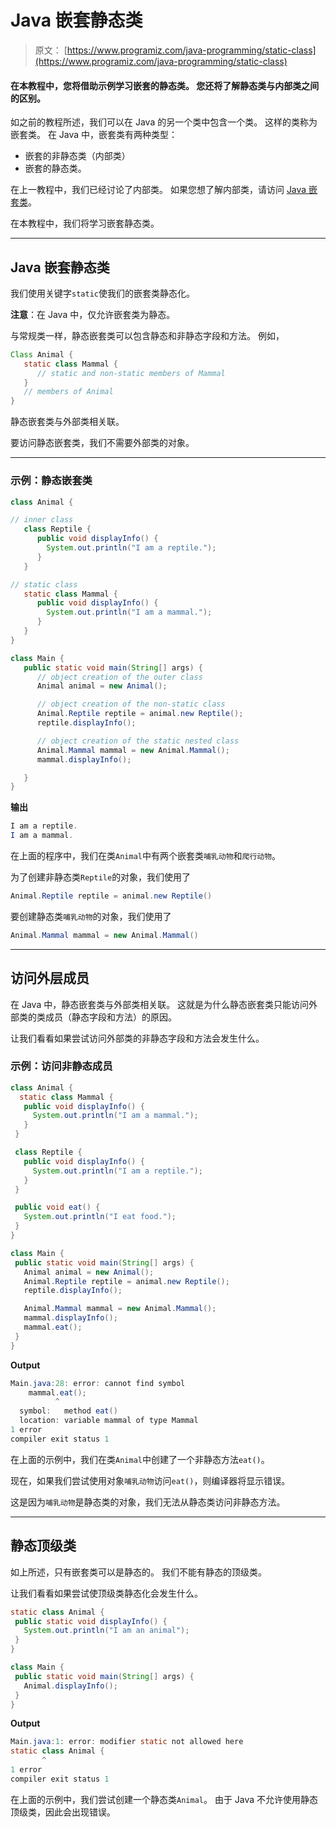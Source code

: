 # Java 嵌套静态类

> 原文： [https://www.programiz.com/java-programming/static-class](https://www.programiz.com/java-programming/static-class)

#### 在本教程中，您将借助示例学习嵌套的静态类。 您还将了解静态类与内部类之间的区别。

如之前的教程所述，我们可以在 Java 的另一个类中包含一个类。 这样的类称为嵌套类。 在 Java 中，嵌套类有两种类型：

*   嵌套的非静态类（内部类）
*   嵌套的静态类。

在上一教程中，我们已经讨论了内部类。 如果您想了解内部类，请访问 [Java 嵌套类](https://www.programiz.com/java-programming/nested-inner-class)。

在本教程中，我们将学习嵌套静态类。

* * *

## Java 嵌套静态类

我们使用关键字`static`使我们的嵌套类静态化。

**注意**：在 Java 中，仅允许嵌套类为静态。

与常规类一样，静态嵌套类可以包含静态和非静态字段和方法。 例如，

```java
Class Animal {
   static class Mammal {
      // static and non-static members of Mammal
   }
   // members of Animal
} 
```

静态嵌套类与外部类相关联。

要访问静态嵌套类，我们不需要外部类的对象。

* * *

### 示例：静态嵌套类

```java
class Animal {

// inner class
   class Reptile {
      public void displayInfo() {
        System.out.println("I am a reptile.");
      }
   }

// static class
   static class Mammal {
      public void displayInfo() {
        System.out.println("I am a mammal.");
      }
   }
}

class Main {
   public static void main(String[] args) {
      // object creation of the outer class
      Animal animal = new Animal();

      // object creation of the non-static class
      Animal.Reptile reptile = animal.new Reptile();
      reptile.displayInfo();

      // object creation of the static nested class
      Animal.Mammal mammal = new Animal.Mammal();
      mammal.displayInfo();

   }
} 
```

**输出**

```java
I am a reptile.
I am a mammal. 
```

在上面的程序中，我们在类`Animal`中有两个嵌套类`哺乳动物`和`爬行动物`。

为了创建非静态类`Reptile`的对象，我们使用了

```java
Animal.Reptile reptile = animal.new Reptile() 
```

要创建静态类`哺乳动物`的对象，我们使用了

```java
Animal.Mammal mammal = new Animal.Mammal() 
```

* * *

## 访问外层成员

在 Java 中，静态嵌套类与外部类相关联。 这就是为什么静态嵌套类只能访问外部类的类成员（静态字段和方法）的原因。

让我们看看如果尝试访问外部类的非静态字段和方法会发生什么。

### 示例：访问非静态成员

```java
class Animal {
  static class Mammal {
   public void displayInfo() {
     System.out.println("I am a mammal.");
   }
 }

 class Reptile {
   public void displayInfo() {
     System.out.println("I am a reptile.");
   }
 }

 public void eat() {
   System.out.println("I eat food.");
 }
}

class Main {
 public static void main(String[] args) {
   Animal animal = new Animal();
   Animal.Reptile reptile = animal.new Reptile();
   reptile.displayInfo();

   Animal.Mammal mammal = new Animal.Mammal();
   mammal.displayInfo();
   mammal.eat();
 }
} 
```

**Output**

```java
Main.java:28: error: cannot find symbol
    mammal.eat();
          ^
  symbol:   method eat()
  location: variable mammal of type Mammal
1 error
compiler exit status 1 
```

在上面的示例中，我们在类`Animal`中创建了一个非静态方法`eat()`。

现在，如果我们尝试使用对象`哺乳动物`访问`eat()`，则编译器将显示错误。

这是因为`哺乳动物`是静态类的对象，我们无法从静态类访问非静态方法。

* * *

## 静态顶级类

如上所述，只有嵌套类可以是静态的。 我们不能有静态的顶级类。

让我们看看如果尝试使顶级类静态化会发生什么。

```java
static class Animal {
 public static void displayInfo() {
   System.out.println("I am an animal");
 }
}

class Main {
 public static void main(String[] args) {
   Animal.displayInfo();
 }
} 
```

**Output**

```java
Main.java:1: error: modifier static not allowed here
static class Animal {
       ^
1 error
compiler exit status 1 
```

在上面的示例中，我们尝试创建一个静态类`Animal`。 由于 Java 不允许使用静态顶级类，因此会出现错误。